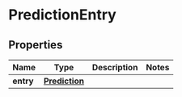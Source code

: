 # PredictionEntry

## Properties
Name | Type | Description | Notes
------------ | ------------- | ------------- | -------------
**entry** | [**Prediction**](Prediction.md) |  |


